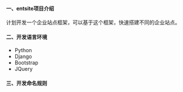 #### 一、entsite项目介绍
计划开发一个企业站点框架，可以基于这个框架，快速搭建不同的企业站点。


#### 二、开发语言环境
* Python
* Django
* Bootstrap
* JQuery


#### 三、开发命名规则
